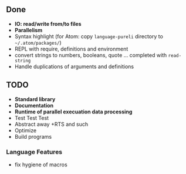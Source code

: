Done
----

- **IO: read/write from/to files**
- **Parallelism**
- Syntax highlight (for Atom: copy `language-pureli` directory to `~/.atom/packages/`)
- REPL with require, definitions and environment
- convert strings to numbers, booleans, quote ... completed with `read-string`
- Handle duplications of arguments and definitions

TODO
----

- **Standard library**
- **Documentation**
- **Runtime of parallel execuation data processing**
- Test Test Test
- Abstract away +RTS and such
- Optimize
- Build programs

### Language Features

- fix hygiene of macros
